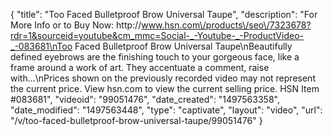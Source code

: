 {
    "title": "Too Faced Bulletproof Brow  Universal Taupe",
    "description": "For More Info or to Buy Now: http:\/\/www.hsn.com\/products\/seo\/7323678?rdr=1&sourceid=youtube&cm_mmc=Social-_-Youtube-_-ProductVideo-_-083681\nToo Faced Bulletproof Brow  Universal Taupe\nBeautifully defined eyebrows are the finishing touch to your gorgeous face, like a frame around a work of art. They accentuate a comment, raise with...\nPrices shown on the previously recorded video may not represent the current price.  View hsn.com to view the current selling price. HSN Item #083681",
    "videoid": "99051476",
    "date_created": "1497563358",
    "date_modified": "1497563448",
    "type": "captivate",
    "layout": "video",
    "url": "\/v\/too-faced-bulletproof-brow-universal-taupe\/99051476"
}
